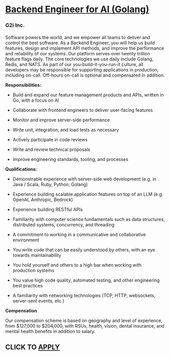 # [Backend Engineer for AI (Golang)](https://www.remotewlb.com/apply/backend-engineer-for-ai-golang)  
### G2i Inc.  
####  

Software powers the world, and we empower all teams to deliver and control the best software. As a Backend Engineer, you will help us build features, design and implement API methods, and improve the performance and reliability of our systems. Our platform serves over twenty trillion feature flags daily. The core technologies we use daily include Golang, Redis, and NATS. As part of our you-build-it-you-run-it culture, all developers may be responsible for supporting applications in production, including on-call. Off-hours on-call is optional and compensated in addition.

 **Responsibilities:**

  * Build and expand our feature management products and APIs, written in Go, with a focus on AI

  * Collaborate with frontend engineers to deliver user-facing features

  * Monitor and improve server-side performance

  * Write unit, integration, and load tests as necessary

  * Actively participate in code reviews

  * Write and review technical proposals

  * Improve engineering standards, tooling, and processes

 **Qualifications:**

  * Demonstrable experience with server-side web development (e.g. in Java / Scala, Ruby, Python, Golang)

  * Experience building scalable application features on top of an LLM (e.g. OpenAI, Anthropic, Bedrock)

  * Experience building RESTful APIs

  * Familiarity with computer science fundamentals such as data structures, distributed systems, concurrency, and threading

  * A commitment to working in a communicative and collaborative environment

  * You write code that can be easily understood by others, with an eye towards maintainability

  * You hold yourself and others to a high bar when working with production systems

  * You value high code quality, automated testing, and other engineering best practices

  * A familiarity with networking technologies (TCP, HTTP, websockets, server-sent events, etc.)

 **Compensation**

Our compensation scheme is based on geography and level of experience, from $127,000 to $204,000, with RSUs, health, vision, dental insurance, and mental health benefits in addition to salary.

  
## CLICK TO [APPLY](https://www.remotewlb.com/apply/backend-engineer-for-ai-golang)

